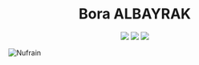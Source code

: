 <h1 align="center">Bora ALBAYRAK</h1>

<p align="center">
 <a href="https://discord.com/users/788753066584571914" target"blank_"><img src="https://img.shields.io/badge/Discord%20-7289DA.svg?&style=for-the-badge&logo=discord&logoColor=white"></a>
  <a href="https://www.github.com/nufrain" target"blank_"><img src="https://img.shields.io/badge/GitHub%20-191717.svg?&style=for-the-badge&logo=github&logoColor=white"></a>
 <a href="https://www.instagram.com/nufrain" target"blank_"><img src="https://img.shields.io/badge/INSTAGRAM%20-DC3175.svg?&style=for-the-badge&logo=instagram&logoColor=white"></a>



 ![Nufrain](https://github-readme-stats.vercel.app/api?username=aloshai&show_icons=true&hide_title=true&theme=radical&text_color=000000)
